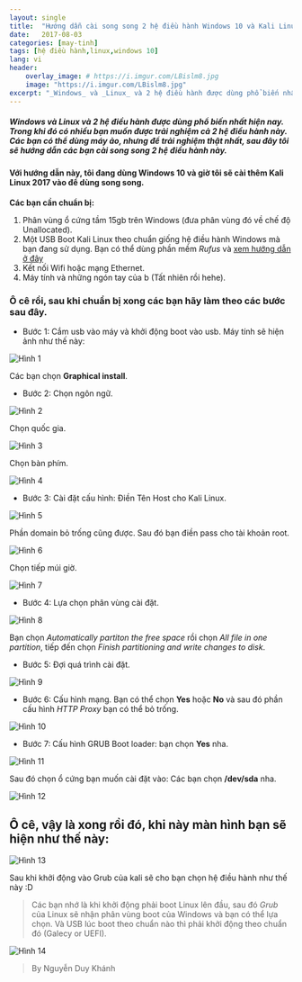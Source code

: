 ```yaml
---
layout: single
title:  "Hướng dẫn cài song song 2 hệ điều hành Windows 10 và Kali Linux"
date:   2017-08-03
categories: [may-tinh]
tags: [hệ điều hành,linux,windows 10]
lang: vi
header:
    overlay_image: # https://i.imgur.com/LBislm8.jpg
    image: "https://i.imgur.com/LBislm8.jpg"
excerpt: "_Windows_ và _Linux_ và 2 hệ điều hành được dùng phổ biến nhất hiện nay. Trong khi đó có nhiều bạn muốn được trải nghiệm cả 2 hệ điều hành này. Các bạn có thể dùng máy ảo, nhưng để trải nghiệm thật nhất, sau đây tôi sẽ hướng dẫn các bạn cài song song 2 hệ điều hành này"
---
```

##### _Windows_ và _Linux_ và 2 hệ điều hành được dùng phổ biến nhất hiện nay. Trong khi đó có nhiều bạn muốn được trải nghiệm cả 2 hệ điều hành này. Các bạn có thể dùng máy ảo, nhưng để trải nghiệm thật nhất, sau đây tôi sẽ hướng dẫn các bạn cài song song 2 hệ điều hành này.

#### Với hướng dẫn này, tôi đang dùng Windows 10 và giờ  tôi sẽ cài thêm Kali Linux 2017 vào để dùng song song.

**Các bạn cần chuẩn bị:**
1. Phân vùng ổ cứng tầm 15gb trên Windows (đưa phân vùng đó về chế độ Unallocated).
2. Một USB Boot Kali Linux theo chuẩn giống hệ điều hành Windows mà bạn đang sử dụng. Bạn có thể dùng phần mềm _Rufus_ và [xem hướng dẫn ở đây](https://khanhsaker97.github.io/he-dieu-hanh/tao-usb-boot-chuan/)
3. Kết nối Wifi hoặc mạng Ethernet.
4. Máy tính và những ngón tay của b (Tất nhiên rồi hehe).

### Ô cê rồi, sau khi chuẩn bị xong các bạn hãy làm theo các bước sau đây.

* Bước 1: Cắm usb vào máy và khởi động boot vào usb. Máy tính sẽ hiện ảnh như thế này:

![Hình 1](https://i.imgur.com/zpvAaat.jpg)

Các bạn chọn **Graphical install**.
* Bước 2: Chọn ngôn ngữ.

![Hình 2](https://i.imgur.com/5JHJnel.png)

Chọn quốc gia.

![Hình 3](https://i.imgur.com/l3bRAil.png)

Chọn bàn phím.

![Hình 4](https://i.imgur.com/1VH32Fj.png)

* Bước 3: Cài đặt cấu hình:
Điền Tên Host cho Kali Linux.

![Hình 5](https://i.imgur.com/BxedIUL.jpg)

Phần domain bỏ trống cũng được. Sau đó bạn điền pass cho tài khoản root.

![Hình 6](https://i.imgur.com/2Jem3de.jpg)

Chọn tiếp múi giờ.

![Hình 7](https://i.imgur.com/Ewvqs6r.jpg)

* Bước 4: Lựa chọn phân vùng cài đặt.

![Hình 8](https://i.imgur.com/5R58lu0.jpg)

Bạn chọn _Automatically partiton the free space_ rồi chọn _All file in one partition_, tiếp đến chọn _Finish partitioning and write changes to disk_.
* Bước 5: Đợi quá trình cài đặt.

![Hình 9](https://i.imgur.com/Pzd36KD.png)

* Bước 6: Cấu hình mạng. Bạn có thể chọn **Yes** hoặc **No** và sau đó phần cấu hình _HTTP Proxy_ bạn có thể bỏ trống.

![Hình 10](https://i.imgur.com/bzAmpp5.jpg)

* Bước 7: Cấu hình GRUB Boot loader: bạn chọn **Yes** nha.

![Hình 11](https://i.imgur.com/NUIT8X5.png)

Sau đó chọn ổ cứng bạn muốn cài đặt vào: Các bạn chọn **/dev/sda** nha.

![Hình 12](https://i.imgur.com/55FVyvQ.jpg)

## Ô cê, vậy là xong rồi đó, khi này màn hình bạn sẽ hiện như thế này:

![Hình 13](https://i.imgur.com/nYpNy5N.png)

Sau khi khởi động vào Grub của kali sẽ cho bạn chọn hệ điều hành như thế này :D

> Các bạn nhớ là khi khởi động phải boot Linux lên đầu, sau đó _Grub_ của Linux sẽ nhận phân vùng boot của Windows và bạn có thể lựa chọn. Và USB lúc boot theo chuẩn nào thì phải khởi động theo chuẩn đó (Galecy or UEFI).

![Hình 14](https://i.imgur.com/CwzegRd.png)

> By Nguyễn Duy Khánh